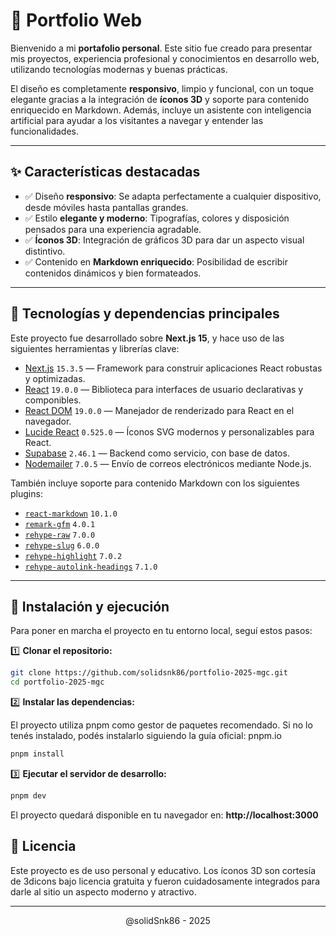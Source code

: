 # 📁 Portfolio Web

Bienvenido a mi **portafolio personal**. Este sitio fue creado para presentar mis proyectos, experiencia profesional y conocimientos en desarrollo web, utilizando tecnologías modernas y buenas prácticas.

El diseño es completamente **responsivo**, limpio y funcional, con un toque elegante gracias a la integración de **íconos 3D** y soporte para contenido enriquecido en Markdown. Además, incluye un asistente con inteligencia artificial para ayudar a los visitantes a navegar y entender las funcionalidades.

---

## ✨ Características destacadas

- ✅ Diseño **responsivo**: Se adapta perfectamente a cualquier dispositivo, desde móviles hasta pantallas grandes.
- ✅ Estilo **elegante y moderno**: Tipografías, colores y disposición pensados para una experiencia agradable.
- ✅ **Íconos 3D**: Integración de gráficos 3D para dar un aspecto visual distintivo.
- ✅ Contenido en **Markdown enriquecido**: Posibilidad de escribir contenidos dinámicos y bien formateados.

---

## 🚀 Tecnologías y dependencias principales

Este proyecto fue desarrollado sobre **Next.js 15**, y hace uso de las siguientes herramientas y librerías clave:

- [Next.js](https://nextjs.org/) `15.3.5` — Framework para construir aplicaciones React robustas y optimizadas.
- [React](https://reactjs.org/) `19.0.0` — Biblioteca para interfaces de usuario declarativas y componibles.
- [React DOM](https://react.dev/) `19.0.0` — Manejador de renderizado para React en el navegador.
- [Lucide React](https://lucide.dev/) `0.525.0` — Íconos SVG modernos y personalizables para React.
- [Supabase](https://supabase.com/) `2.46.1` — Backend como servicio, con base de datos.
- [Nodemailer](https://nodemailer.com/) `7.0.5` — Envío de correos electrónicos mediante Node.js.

También incluye soporte para contenido Markdown con los siguientes plugins:

- [`react-markdown`](https://github.com/remarkjs/react-markdown) `10.1.0`
- [`remark-gfm`](https://github.com/remarkjs/remark-gfm) `4.0.1`
- [`rehype-raw`](https://github.com/rehypejs/rehype-raw) `7.0.0`
- [`rehype-slug`](https://github.com/rehypejs/rehype-slug) `6.0.0`
- [`rehype-highlight`](https://github.com/rehypejs/rehype-highlight) `7.0.2`
- [`rehype-autolink-headings`](https://github.com/rehypejs/rehype-autolink-headings) `7.1.0`

---

## 📄 Instalación y ejecución

Para poner en marcha el proyecto en tu entorno local, seguí estos pasos:

1️⃣ **Clonar el repositorio:**

```bash
git clone https://github.com/solidsnk86/portfolio-2025-mgc.git
cd portfolio-2025-mgc
```

2️⃣ **Instalar las dependencias:**

El proyecto utiliza pnpm como gestor de paquetes recomendado. Si no lo tenés instalado, podés instalarlo siguiendo la guía oficial: pnpm.io

```bash
pnpm install
```

3️⃣ **Ejecutar el servidor de desarrollo:**

```bash
pnpm dev
```

El proyecto quedará disponible en tu navegador en: <strong>http://localhost:3000</strong>

## 📝 Licencia

Este proyecto es de uso personal y educativo.
Los íconos 3D son cortesía de 3dicons bajo licencia gratuita y fueron cuidadosamente integrados para darle al sitio un aspecto moderno y atractivo.

---

<div align="center">
@solidSnk86 - 2025
</div>